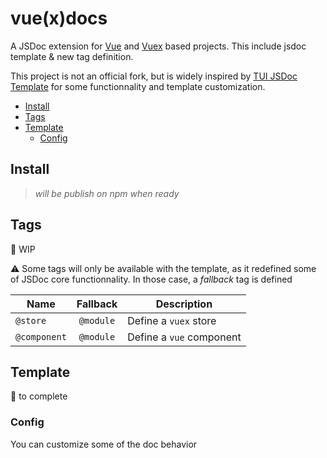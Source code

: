 # vue(x)docs

A JSDoc extension for [Vue](https://vuejs.org/v2/guide/) and [Vuex](https://vuex.vuejs.org/) based projects. This include jsdoc template & new tag definition.  

This project is not an official fork, but is widely inspired by [TUI JSDoc Template](https://github.com/nhn/tui.jsdoc-template) for some functionnality and template customization.

- [Install](#install)
- [Tags](#tags)
- [Template](#template)
	- [Config](#config)

## Install
> _will be publish on npm when ready_

## Tags
:construction: WIP

:warning: Some tags will only be available with the template, as it redefined some of JSDoc core functionnality. In those case, a _fallback_ tag is defined

| Name         | Fallback  | Description
| ----         | :------:  | -----------
| `@store`     | `@module` | Define a `vuex` store
| `@component` | `@module` | Define a `vue` component

## Template

:construction: to complete

### Config
You can customize some of the doc behavior
